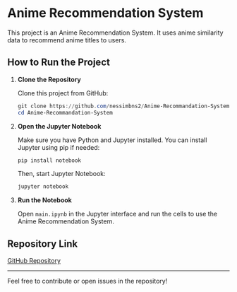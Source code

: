 # Anime Recommendation System

This project is an Anime Recommendation System. It uses anime similarity data to recommend anime titles to users.

## How to Run the Project

1. **Clone the Repository**

   Clone this project from GitHub:
   ```powershell
   git clone https://github.com/nessimbns2/Anime-Recommandation-System.git
   cd Anime-Recommandation-System
   ```

2. **Open the Jupyter Notebook**

   Make sure you have Python and Jupyter installed. You can install Jupyter using pip if needed:
   ```powershell
   pip install notebook
   ```

   Then, start Jupyter Notebook:
   ```powershell
   jupyter notebook
   ```

3. **Run the Notebook**

   Open `main.ipynb` in the Jupyter interface and run the cells to use the Anime Recommendation System.

## Repository Link

[GitHub Repository](https://github.com/nessimbns2/Anime-Recommandation-System)

---

Feel free to contribute or open issues in the repository!
